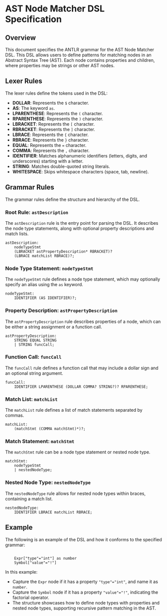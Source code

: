 # AST Node Matcher DSL Specification

## Overview

This document specifies the ANTLR grammar for the AST Node Matcher DSL. This DSL allows users to define patterns for matching nodes in an Abstract Syntax Tree (AST). Each node contains properties and children, where properties may be strings or other AST nodes.

## Lexer Rules

The lexer rules define the tokens used in the DSL:

- **DOLLAR**: Represents the `$` character.
- **AS**: The keyword `as`.
- **LPARENTHESE**: Represents the `(` character.
- **RPARENTHESE**: Represents the `)` character.
- **LBRACKET**: Represents the `[` character.
- **RBRACKET**: Represents the `]` character.
- **LBRACE**: Represents the `{` character.
- **RBRACE**: Represents the `}` character.
- **EQUAL**: Represents the `=` character.
- **COMMA**: Represents the `,` character.
- **IDENTIFIER**: Matches alphanumeric identifiers (letters, digits, and underscores) starting with a letter.
- **STRING**: Matches double-quoted string literals.
- **WHITESPACE**: Skips whitespace characters (space, tab, newline).

## Grammar Rules

The grammar rules define the structure and hierarchy of the DSL.

### Root Rule: `astDescription`

The `astDescription` rule is the entry point for parsing the DSL. It describes the node type statements, along with optional property descriptions and match lists.

```antlr
astDescription:
    nodeTypeStmt
    (LBRACKET astPropertyDescription* RBRACKET)?
    (LBRACE matchList RBRACE)?;
```

### Node Type Statement: `nodeTypeStmt`

The `nodeTypeStmt` rule defines a node type statement, which may optionally specify an alias using the `as` keyword.

```antlr
nodeTypeStmt:
    IDENTIFIER (AS IDENTIFIER)?;
```

### Property Description: `astPropertyDescription`

The `astPropertyDescription` rule describes properties of a node, which can be either a string assignment or a function call.

```antlr
astPropertyDescription:
    STRING EQUAL STRING
    | STRING funcCall;
```

### Function Call: `funcCall`

The `funcCall` rule defines a function call that may include a dollar sign and an optional string argument.

```antlr
funcCall:
    IDENTIFIER LPARENTHESE (DOLLAR COMMA? STRING?)? RPARENTHESE;
```

### Match List: `matchList`

The `matchList` rule defines a list of match statements separated by commas.

```antlr
matchList:
    (matchStmt (COMMA matchStmt)*)?;
```

### Match Statement: `matchStmt`

The `matchStmt` rule can be a node type statement or nested node type.

```antlr
matchStmt:
    nodeTypeStmt
    | nestedNodeType;
```

### Nested Node Type: `nestedNodeType`

The `nestedNodeType` rule allows for nested node types within braces, containing a match list.

```antlr
nestedNodeType:
    IDENTIFIER LBRACE matchList RBRACE;
```

## Example

The following is an example of the DSL and how it conforms to the specified grammar:

```dsl

	Expr["type"="int"] as number
	Symbol["value"="!"]

```

In this example:
- Capture the `Expr` node if it has a property `"type"="int"`, and name it as `number`.
- Capture the `Symbol` node if it has a property `"value"="!"`, indicating the factorial operator.
- The structure showcases how to define node types with properties and nested node types, supporting recursive pattern matching in the AST.

